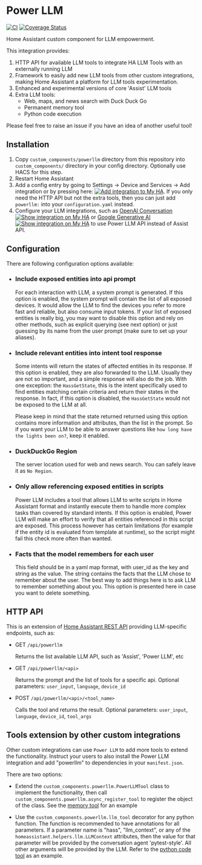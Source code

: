 # Power LLM
[![CI](https://github.com/Shulyaka/powerllm/actions/workflows/powerllm.yml/badge.svg?branch=master)](https://github.com/Shulyaka/powerllm/actions/workflows/powerllm.yml)
[![Coverage Status](https://coveralls.io/repos/github/Shulyaka/powerllm/badge.svg?branch=master)](https://coveralls.io/github/Shulyaka/powerllm?branch=master)

Home Assistant custom component for LLM empowerment.

This integration provides:

1. HTTP API for available LLM tools to integrate HA LLM Tools with an externally running LLM
2. Framework to easily add new LLM tools from other custom integrations, making Home Assistant a platform for LLM tools experimentation.
3. Enhanced and experimental versions of core 'Assist' LLM tools
4. Extra LLM tools:
   * Web, maps, and news search with Duck Duck Go
   * Permanent memory tool
   * Python code execution

Please feel free to raise an issue if you have an idea of another useful tool!

## Installation

1. Copy `custom_components/powerllm` directory from this repository into `custom_components/` directory in your config directory. Optionally use HACS for this step.
2. Restart Home Assistant
3. Add a config entry by going to Settings -> Device and Services -> Add integration or by pressing here: [![Add integration to My HA](https://my.home-assistant.io/badges/config_flow_start.svg)](https://my.home-assistant.io/redirect/config_flow_start/?domain=powerllm). If you only need the HTTP API but not the extra tools, then you can just add `powerllm:` into your `configuration.yaml` instead.
4. Configure your LLM integrations, such as [OpenAI Conversation](https://www.home-assistant.io/integrations/openai_conversation/) [![Show integration on My HA](https://my.home-assistant.io/badges/integration.svg)](https://my.home-assistant.io/redirect/integration/?domain=openai_conversation) or [Google Generative AI](https://www.home-assistant.io/integrations/google_generative_ai_conversation/) [![Show integration on My HA](https://my.home-assistant.io/badges/integration.svg)](https://my.home-assistant.io/redirect/integration/?domain=google_generative_ai_conversation) to use Power LLM API instead of Assist API.

## Configuration

There are following configuration options available:

* ### Include exposed entities into api prompt
  For each interaction with LLM, a system prompt is generated. If this option is enabled, the system prompt will contain the list of all exposed devices. It would allow the LLM to find the devices you refer to more fast and reliable, but also consume input tokens. If your list of exposed entities is really big, you may want to disable this option and rely on other methods, such as explicit querying (see next option) or just guessing by its name from the user prompt (make sure to set up your aliases).

* ### Include relevant entities into intent tool response
  Some intents will return the states of affected entities in its response. If this option is enabled, they are also forwarded to the LLM. Usually they are not so important, and a simple response will also do the job. With one exception: the `HassGetState`, this is the intent specifically used to find entities matching certain criteria and return their states in the response. In fact, if this option is disabled, the `HassGetState` would not be exposed to the LLM at all.

  Please keep in mind that the state returned returned using this option contains more information and attributes, than the list in the prompt. So if you want your LLM to be able to answer questions like `how long have the lights been on?`, keep it enabled.

* ### DuckDuckGo Region
  The server location used for web and news search. You can safely leave it as `No Region`.

* ### Only allow referencing exposed entities in scripts
  Power LLM includes a tool that allows LLM to write scripts in Home Assistant format and instantly execute them to handle more complex tasks than covered by standard intents. If this option is enabled, Power LLM will make an effort to verify that all entities referenced in this script are exposed. This process however has certain limitations (for example if the entity id is evaluated from template at runtime), so the script might fail this check more often than wanted.

* ### Facts that the model remembers for each user
  This field should be in a yaml map format, with user_id as the key and string as the value. The string contains the facts that the LLM chose to remember about the user. The best way to add things here is to ask LLM to remember something about you. This option is presented here in case you want to delete something.

## HTTP API

This is an extension of [Home Assistant REST API](https://developers.home-assistant.io/docs/api/rest/) providing LLM-specific endpoints, such as:

* GET `/api/powerllm`

  Returns the list available LLM API, such as 'Assist', 'Power LLM', etc

* GET `/api/powerllm/<api>`

  Returns the prompt and the list of tools for a specific api. Optional parameters: `user_input`, `language`, `device_id`

* POST `/api/powerllm/<api>/<tool_name>`

  Calls the tool and returns the result. Optional parameters: `user_input`, `language`, `device_id`, `tool_args`

## Tools extension by other custom integrations

Other custom integrations can use `Power LLM` to add more tools to extend the functionality. Instruct your users to also install the Power LLM integration and add "powerllm" to dependencies in your `manifest.json`.

There are two options:

* Extend the `custom_components.powerllm.PowerLLMTool` class to implement the functionality, then call `custom_components.powerllm.async_register_tool` to register the object of the class. See the [memory tool](https://github.com/Shulyaka/powerllm/blob/master/custom_components/powerllm/tools/memory.py) for an example

* Use the `custom_components.powerllm.llm_tool` decorator for any python function. The function is recommended to have annotations for all parameters. If a parameter name is "hass", "llm_context", or any of the `homeassistant.helpers.llm.LLMContext` attributes, then the value for that parameter will be provided by the conversation agent 'pytest-style'. All other arguments will be provided by the LLM. Refer to the [python code tool](https://github.com/Shulyaka/powerllm/blob/master/custom_components/powerllm/tools/python_code.py) as an example.
